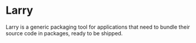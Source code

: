 # Larry #

Larry is a generic packaging tool for applications that need to bundle their source code in packages, ready to be shipped.